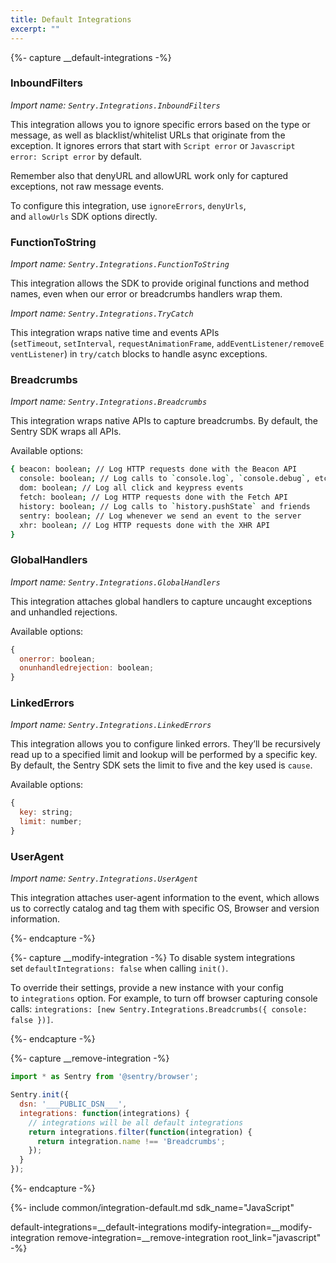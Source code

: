 ```yaml
---
title: Default Integrations
excerpt: ""
---
```


{%- capture __default-integrations -%}

### InboundFilters

*Import name: `Sentry.Integrations.InboundFilters`*

This integration allows you to ignore specific errors based on the type or message, as well as blacklist/whitelist URLs that originate from the exception. It ignores errors that start with `Script error` or `Javascript error: Script error` by default. 

Remember also that denyURL and allowURL work only for captured exceptions, not raw message events.

To configure this integration, use `ignoreErrors`, `denyUrls`, and `allowUrls` SDK options directly.

### FunctionToString

*Import name: `Sentry.Integrations.FunctionToString`*

This integration allows the SDK to provide original functions and method names, even when our error or breadcrumbs handlers wrap them.

*Import name: `Sentry.Integrations.TryCatch`*

This integration wraps native time and events APIs (`setTimeout`, `setInterval`, `requestAnimationFrame`, `addEventListener/removeEventListener`) in `try/catch` blocks to handle async exceptions.

### Breadcrumbs

*Import name: `Sentry.Integrations.Breadcrumbs`*

This integration wraps native APIs to capture breadcrumbs. By default, the Sentry SDK wraps all APIs.

Available options:

```bash
{ beacon: boolean; // Log HTTP requests done with the Beacon API 
  console: boolean; // Log calls to `console.log`, `console.debug`, etc  
  dom: boolean; // Log all click and keypress events 
  fetch: boolean; // Log HTTP requests done with the Fetch API 
  history: boolean; // Log calls to `history.pushState` and friends 
  sentry: boolean; // Log whenever we send an event to the server 
  xhr: boolean; // Log HTTP requests done with the XHR API
}
```

### GlobalHandlers

*Import name: `Sentry.Integrations.GlobalHandlers`*

This integration attaches global handlers to capture uncaught exceptions and unhandled rejections.

Available options:

```js
{ 
  onerror: boolean; 
  onunhandledrejection: boolean;
}
```

### LinkedErrors

*Import name: `Sentry.Integrations.LinkedErrors`*

This integration allows you to configure linked errors. They’ll be recursively read up to a specified limit and lookup will be performed by a specific key. By default, the Sentry SDK sets the limit to five and the key used is `cause`.

Available options:

```js
{ 
  key: string; 
  limit: number;
}
```

### UserAgent

*Import name: `Sentry.Integrations.UserAgent`*

This integration attaches user-agent information to the event, which allows us to correctly catalog and tag them with specific OS, Browser and version information.

{%- endcapture -%}

{%- capture __modify-integration -%}
To disable system integrations set `defaultIntegrations: false` when calling `init()`. 

To override their settings, provide a new instance with your config to `integrations` option. For example, to turn off browser capturing console calls: `integrations: [new Sentry.Integrations.Breadcrumbs({ console: false })]`.

{%- endcapture -%}


{%- capture __remove-integration -%}

```js
import * as Sentry from '@sentry/browser';

Sentry.init({
  dsn: '___PUBLIC_DSN___',
  integrations: function(integrations) {
    // integrations will be all default integrations
    return integrations.filter(function(integration) {
      return integration.name !== 'Breadcrumbs';
    });
  }
});
```

{%- endcapture -%}

{%- include common/integration-default.md 
sdk_name="JavaScript"

default-integrations=__default-integrations
modify-integration=__modify-integration
remove-integration=__remove-integration
root_link="javascript"
 -%}